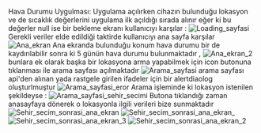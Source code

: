 Hava Durumu Uygulması:
Uygulama açılırken cihazın bulunduğu lokasyon ve de sıcaklık değerlerini uygulama ilk açıldığı sırada alınır eğer ki bu değerler null ise bir bekleme ekranı kullanıcıyı karşılar :
![Loading_sayfasi](https://github.com/user-attachments/assets/92c2bc26-d618-4b2f-a61c-41ea067f48fb)
Gerekli veriler elde edildiği taktirde kullanıcıyı ana sayfa karşılar 
![Ana_ekran](https://github.com/user-attachments/assets/6c11c944-d0ec-4569-b3b2-19af71f913cd)
Ana ekranda bulunduğu konum hava durumu bir de kaydırılabilir sonra ki 5 günün hava durumu bulunmaktadır ,
![Ana_ekran_2](https://github.com/user-attachments/assets/a4b07165-5404-4ea5-b782-d8ae80a5791a)
bunlara ek olarak başka bir lokasyona arma yapabilmek için icon butonuna tıklanması ile arama sayfası açılmaktadır
![Arama_sayfasi](https://github.com/user-attachments/assets/521c99e9-7c51-4373-a578-3a50e9d34c89)
arama sayfası api'den alınan yada rastgele girilen ifadeler için bir alertdiaolog oluşturlmuştur 
![Arama_sayfasi_eror](https://github.com/user-attachments/assets/9078ac9d-89a2-4ca1-8579-f4824e909f42)
Arama işleminde ki lokasyon istenilen şekildeyse :
![Arama_sayfasi_sehir_secimi](https://github.com/user-attachments/assets/24ac96b3-cc7a-4b65-a602-6932e1566c70)
Butona tıklandığı zaman anasayfaya dönerek o lokasyonla ilgili verileri bize sunmaktadır 
![Sehir_secim_sonrasi_ana_ekran](https://github.com/user-attachments/assets/8d84726e-430b-41d6-ac68-511b3b926ae2)
![Sehir_secim_sonrasi_ana_ekran_](https://github.com/user-attachments/assets/951b6efe-68f6-4d3d-9705-bf3afccdec80)
![Sehir_secim_sonrasi_ana_ekran_3](https://github.com/user-attachments/assets/ffacf0b8-a4d5-4487-8833-e3c0ddf45b27)
![Sehir_secim_sonrasi_ana_ekran_2](https://github.com/user-attachments/assets/da94e572-f2a5-4c5c-a776-960603d110ea)
